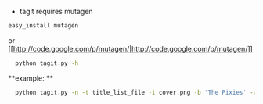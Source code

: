 * tagit requires mutagen 

```bash
easy_install mutagen
```

or [[http://code.google.com/p/mutagen/|http://code.google.com/p/mutagen/]]

```bash
  python tagit.py -h
```

**example: **

```bash
  python tagit.py -n -t title_list_file -i cover.png -b 'The Pixies' -a 'Doolittle' -y 1989
```
